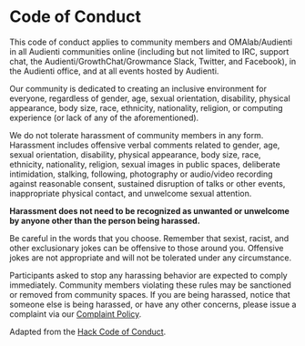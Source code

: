 # Code of Conduct

This code of conduct applies to community members and OMAlab/Audienti in all Audienti communities online (including but not limited to IRC, support chat, the Audienti/GrowthChat/Growmance Slack, Twitter, and Facebook), in the Audienti office, and at all events hosted by Audienti.

Our community is dedicated to creating an inclusive environment for everyone, regardless of gender, age, sexual orientation, disability, physical appearance, body size, race, ethnicity, nationality, religion, or computing experience (or lack of any of the aforementioned).

We do not tolerate harassment of community members in any form. Harassment includes offensive verbal comments related to gender, age, sexual orientation, disability, physical appearance, body size, race, ethnicity, nationality, religion, sexual images in public spaces, deliberate intimidation, stalking, following, photography or audio/video recording against reasonable consent, sustained disruption of talks or other events, inappropriate physical contact, and unwelcome sexual attention.

**Harassment does not need to be recognized as unwanted or unwelcome by anyone other than the person being harassed.**

Be careful in the words that you choose. Remember that sexist, racist, and other exclusionary jokes can be offensive to those around you. Offensive jokes are not appropriate and will not be tolerated under any circumstance.

Participants asked to stop any harassing behavior are expected to comply immediately. Community members violating these rules may be sanctioned or removed from community spaces. If you are being harassed, notice that someone else is being harassed, or have any other concerns, please issue a complaint via our [Complaint Policy](../Employment-Policies/Complaint-Policy.md).

Adapted from the [Hack Code of Conduct](http://hackcodeofconduct.org/).

